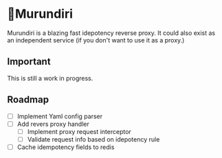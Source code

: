 # 👮Murundiri

Murundiri is a blazing fast idepotency reverse proxy. It could also exist as an independent service (if you don't want to use it as a proxy.)

## Important

This is still a work in progress.

## Roadmap

- [ ] Implement Yaml config parser
- [ ] Add revers proxy handler
  - [ ] Implement proxy request interceptor
  - [ ] Validate request info based on idepotency rule
- [ ] Cache idempotency fields to redis
